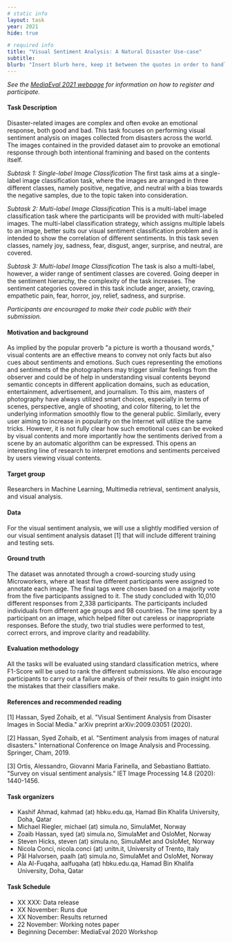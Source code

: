```yaml
---
# static info
layout: task
year: 2021
hide: true 

# required info
title: "Visual Sentiment Analysis: A Natural Disaster Use-case"
subtitle: 
blurb: "Insert blurb here, keep it between the quotes in order to handle any special characters"
---
```


<!-- # please respect the structure below-->
*See the [MediaEval 2021 webpage](https://multimediaeval.github.io/editions/2021/) for information on how to register and participate.*

#### Task Description
Disaster-related images are complex and often evoke an emotional response, both good and bad. This task focuses on performing visual sentiment analysis on images collected from disasters across the world. The images contained in the provided dataset aim to provoke an emotional response through both intentional framining and based on the contents itself.

*Subtask 1: Single-label Image Classification* The first task aims at a single-label image classification task, where the images are arranged in three different classes, namely positive, negative, and neutral with a bias towards the negative samples, due to the topic taken into consideration. 

*Subtask 2: Multi-label Image Classification* This is a multi-label image classification task where the participants will be provided with multi-labeled images. The multi-label classification strategy, which assigns multiple labels to an image, better suits our visual sentiment classification problem and is intended to show the correlation of different sentiments. In this task seven classes, namely joy, sadness, fear, disgust, anger, surprise, and neutral, are covered. 

*Subtask 3: Multi-label Image Classification* The task is also a multi-label, however, a wider range of sentiment classes are covered. Going deeper in the sentiment hierarchy, the complexity of the task increases.  The sentiment categories covered in this task include  anger, anxiety, craving, empathetic pain, fear, horror, joy, relief, sadness, and surprise.  

*Participants are encouraged to make their code public with their submission.*

#### Motivation and background
As implied by the popular proverb "a picture is worth a thousand words," visual contents are an effective means to convey not only facts but also cues about sentiments and emotions. Such cues representing the emotions and sentiments of the photographers may trigger similar feelings from the observer and could be of help in understanding visual contents beyond semantic concepts in different application domains, such as education, entertainment, advertisement, and journalism. To this aim, masters of photography have always utilized smart choices, especially in terms of scenes, perspective, angle of shooting, and color filtering, to let the underlying information smoothly flow to the general public. Similarly, every user aiming to increase in popularity on the Internet will utilize the same tricks. However, it is not fully clear how such emotional cues can be evoked by visual contents and more importantly how the sentiments derived from a scene by an automatic algorithm can be expressed. This opens an interesting line of research to interpret emotions and sentiments perceived by users viewing visual contents.

#### Target group
Researchers in Machine Learning, Multimedia retrieval, sentiment analysis, and visual analysis.

#### Data
For the visual sentiment analysis, we will use a slightly modified version of our visual sentiment analysis dataset [1] that will include different training and testing sets. 

#### Ground truth
The dataset was annotated through a crowd-sourcing study using Microworkers, where at least five different participants were assigned to annotate each image. The final tags were chosen based on a majority vote from the five participants assigned to it. The study concluded with 10,010 different responses from 2,338 participants. The participants included individuals from different age groups and 98 countries. The time spent by a participant on an image, which helped filter out careless or inappropriate responses. Before the study, two trial studies were performed to test, correct errors, and improve clarity and readability.


#### Evaluation methodology
All the tasks will be evaluated using standard classification metrics, where F1-Score will be used to rank the different submissions. We also encourage participants to carry out a failure analysis of their results to gain insight into the mistakes that their classifiers make.

#### References and recommended reading
<!-- # Please use the ACM format for references https://www.acm.org/publications/authors/reference-formatting (but no DOI needed)-->
<!-- # The paper title should be a hyperlink leading to the paper online-->
[1] Hassan, Syed Zohaib, et al. "Visual Sentiment Analysis from Disaster Images in Social Media." arXiv preprint arXiv:2009.03051 (2020).

[2] Hassan, Syed Zohaib, et al. "Sentiment analysis from images of natural disasters." International Conference on Image Analysis and Processing. Springer, Cham, 2019. 

[3] Ortis, Alessandro, Giovanni Maria Farinella, and Sebastiano Battiato. "Survey on visual sentiment analysis." IET Image Processing 14.8 (2020): 1440-1456.

#### Task organizers
* Kashif Ahmad, kahmad (at) hbku.edu.qa, Hamad Bin Khalifa University, Doha, Qatar
* Michael Riegler, michael (at) simula.no, SimulaMet, Norway
* Zoaib Hassan, syed (at) simula.no, SimulaMet and OsloMet, Norway
* Steven Hicks, steven (at) simula.no, SimulaMet and OsloMet, Norway
* Nicola Conci, nicola.conci (at) unitn.it, University of Trento, Italy 
* Pål Halvorsen, paalh (at) simula.no, SimulaMet and OsloMet, Norway
* Ala Al-Fuqaha, aalfuqaha (at) hbku.edu.qa, Hamad Bin Khalifa University, Doha, Qatar 

#### Task Schedule
* XX XXX: Data release <!-- # Replace XX with your date. We suggest setting the date in June-July-->
* XX November: Runs due <!-- # Replace XX with your date. We suggest setting enough time in order to have enough time to assess and return the results by the Results returned deadline-->
* XX November: Results returned  <!-- Replace XX with your date. Latest possible should be 15 November-->
* 22 November: Working notes paper  <!-- Fixed. Please do not change. Exact date to be decided-->
* Beginning December: MediaEval 2020 Workshop <!-- Fixed. Please do not change. Exact date to be decided-->
